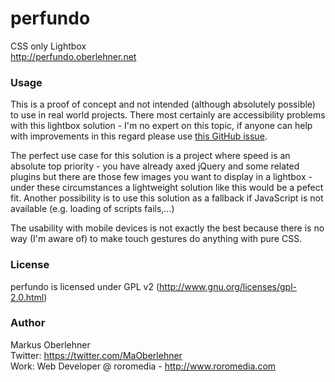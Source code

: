 # perfundo
CSS only Lightbox  
http://perfundo.oberlehner.net

### Usage
This is a proof of concept and not intended (although absolutely possible) to use in real world projects. There most certainly are accessibility problems with this lightbox solution - I'm no expert on this topic, if anyone can help with improvements in this regard please use [this GitHub issue](https://github.com/maoberlehner/perfundo/issues/10).

The perfect use case for this solution is a project where speed is an absolute top priority - you have already axed jQuery and some related plugins but there are those few images you want to display in a lightbox - under these circumstances a lightweight solution like this would be a pefect fit. Another possibility is to use this solution as a fallback if JavaScript is not available (e.g. loading of scripts fails,...)

The usability with mobile devices is not exactly the best because there is no way (I'm aware of) to make touch gestures do anything with pure CSS.

### License
perfundo is licensed under GPL v2 (http://www.gnu.org/licenses/gpl-2.0.html)

### Author
Markus Oberlehner  
Twitter: https://twitter.com/MaOberlehner  
Work: Web Developer @ roromedia - http://www.roromedia.com
